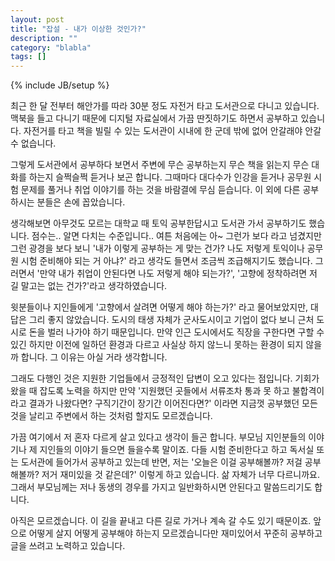 ```yaml
---
layout: post
title: "잡설 - 내가 이상한 것인가?"
description: ""
category: "blabla"
tags: []
---
```

{% include JB/setup %}

최근 한 달 전부터 해안가를 따라 30분 정도 자전거 타고 도서관으로 다니고 있습니다. 맥북을 들고 다니기 때문에 디지털 자료실에서 가끔 딴짓하기도 하면서 공부하고 있습니다. 자전거를 타고 책을 빌릴 수 있는 도서관이 시내에 한 군데 밖에 없어 안갈래야 안갈 수 없습니다.

그렇게 도서관에서 공부하다 보면서 주변에 무슨 공부하는지 무슨 책을 읽는지 무슨 대화를 하는지 슬쩍슬쩍 듣거나 보곤 합니다. 그때마다 대다수가 인강을 듣거나 공무원 시험 문제를 풀거나 취업 이야기를 하는 것을 바람결에 무심 듣습니다. 이 외에 다른 공부하시는 분들은 손에 꼽았습니다.

생각해보면 아무것도 모르는 대학교 때 토익 공부한답시고 도서관 가서 공부하기도 했습니다. 점수는.. 알면 다치는 수준입니다.. 여튼 처음에는 아~ 그런가 보다 라고 넘겼지만 그런 광경을 보다 보니 '내가 이렇게 공부하는 게 맞는 건가? 나도 저렇게 토익이나 공무원 시험 준비해야 되는 거 아냐?' 라고 생각도 들면서 조금씩 조급해지기도 했습니다. 그러면서 '만약 내가 취업이 안된다면 나도 저렇게 해야 되는가?', '고향에 정착하려면 저 길 말고는 없는 건가?'라고 생각하였습니다.

윗분들이나 지인들에게 '고향에서 살려면 어떻게 해야 하는가?' 라고 물어보았지만, 대답은 그리 좋지 않았습니다. 도시의 태생 자체가 군사도시이고 기업이 없다 보니 근처 도시로 돈을 벌러 나가야 하기 때문입니다. 만약 인근 도시에서도 직장을 구한다면 구할 수 있긴 하지만 이전에 일하던 환경과 다르고 사실상 하지 않느니 못하는 환경이 되지 않을까 합니다. 그 이유는 아실 거라 생각합니다.

그래도 다행인 것은 지원한 기업들에서 긍정적인 답변이 오고 있다는 점입니다. 기회가 왔을 때 잡도록 노력을 하지만 만약 '지원했던 곳들에서 서류조차 통과 못 하고 불합격이라고 결과가 나왔다면? 구직기간이 장기간 이어진다면?' 이라면 지금껏 공부했던 모든 것을 날리고 주변에서 하는 것처럼 할지도 모르겠습니다.

가끔 여기에서 저 혼자 다르게 살고 있다고 생각이 들곤 합니다. 부모님 지인분들의 이야기나 제 지인들의 이야기 들으면 들을수록 말이죠. 다들 시험 준비한다고 하고 독서실 또는 도서관에 들어가서 공부하고 있는데 반면, 저는 '오늘은 이걸 공부해볼까? 저걸 공부해볼까? 저거 재미있을 것 같은데?' 이렇게 하고 있습니다. 삶 자체가 너무 다르니까요. 그래서 부모님께는 저나 동생의 경우를 가지고 일반화하시면 안된다고 말씀드리기도 합니다.

아직은 모르겠습니다. 이 길을 끝내고 다른 길로 가거나 계속 갈 수도 있기 때문이죠. 앞으로 어떻게 살지 어떻게 공부해야 하는지 모르겠습니다만 재미있어서 꾸준히 공부하고 글을 쓰려고 노력하고 있습니다.